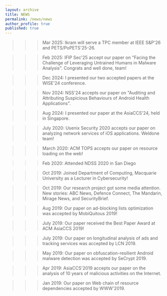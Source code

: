 ```yaml
---
layout: archive
title: NEWS
permalink: /news/news
author_profile: true
published: true
---
```

>>> Mar 2025: Ikram will serve a TPC member at IEEE S&P'26 and PETS/PoPETS'25-26.

>>> Feb 2025: IFIP Sec'25 accept our paper on "Facing the Challenge of Leveraging Untrained Humans in Malware Analysis". Congrats and well done, team!

>>> Dec 2024: I presented our two accepted papers at the WISE'24 conference. 

>>> Nov 2024: NSS'24 accepts our paper on "Auditing and Attributing Suspicious Behaviours of Android Health Applications".

>>> Aug 2024: I presented our paper at the AsiaCCS'24, held in Singapore.

>>> July 2020: Usenix Security 2020 accepts our paper on analyzing network services of iOS applications. Weldone team!

>>> March 2020: ACM TOPS accepts our paper on resource loading on the web!

>>> Feb 2020: Attended NDSS 2020 in San Diego

>>> Oct 2019: Joined Department of Computing, Macquarie University as a Lecturer in Cybersecurity!

>>> Oct 2019: Our research project got some media attention. New stories: ABC News, Defence Connect, The Mandarin, Mirage News, and SecurityBrief.

>>> Aug 2019: Our paper on ad-blocking lists optimization was accepted by MobiQuitous 2019!

>>> July 2019: Our paper received the Best Paper Award at ACM AsiaCCS 2019!

>>> July 2019: Our paper on longitudinal analysis of ads and tracking services was accepted by LCN 2019.

>>> May 2019: Our paper on obfuscation-resilient Android malware detection was accepted by SeCrypt 2019.

>>> Apr 2019: AsiaCCS'2019 accepts our paper on the analysis of 10 years of malicious activities on the Internet.

>>> Jan 2019: Our paper on Web chain of resource dependencies accepted by WWW'2019.
